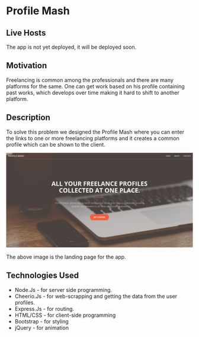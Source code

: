 # Profile Mash

## Live Hosts

The app is not yet deployed, it will be deployed soon.

## Motivation

Freelancing is common among the professionals and there are many platforms for the same. One can get work based on his profile containing past works, which develops over time making it hard to shift to another platform.

## Description

To solve this problem we designed the Profile Mash where you can enter the links to one or more freelancing platforms and it creates a common profile which can be shown to the client.

![Image of the landing page of Profile Mash](landing.jpeg)

The above image is the landing page for the app.

## Technologies Used

* Node.Js - for server side programming.
* Cheerio.Js - for web-scrapping and getting the data from the user profiles.
* Express.Js - for routing.
* HTML/CSS - for client-side programming
* Bootstrap - for styling
* jQuery - for animation
